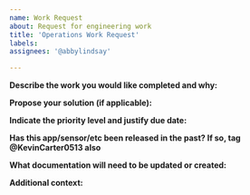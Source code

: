 ```yaml
---
name: Work Request
about: Request for engineering work
title: 'Operations Work Request'
labels: 
assignees: '@abbylindsay'

---
```


**Describe the work you would like completed and why:**
<!-- A clear and concise description of what problem you are trying to solve -->

**Propose your solution (if applicable):**
<!-- Does this problem have to solved a certain way or can it be open to engineering creativity so long as it accomplishes the goal -->

**Indicate the priority level and justify due date:**
<!-- When does this have to be done by and why? -->

**Has this app/sensor/etc been released in the past? If so, tag @KevinCarter0513 also**
<!-- Delete the above line if this issue is for development (pre initial release) -->

**What documentation will need to be updated or created:**
<!-- ECO, V&V, user manual etc. -->

**Additional context:**
<!-- Add any other context or screenshots about the work here. -->
